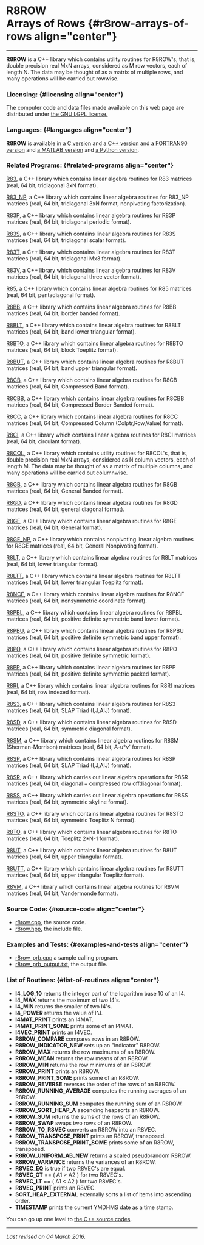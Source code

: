 R8ROW\
Arrays of Rows {#r8row-arrays-of-rows align="center"}
==============

------------------------------------------------------------------------

**R8ROW** is a C++ library which contains utility routines for R8ROW's,
that is, double precision real MxN arrays, considered as M row vectors,
each of length N. The data may be thought of as a matrix of multiple
rows, and many operations will be carried out rowwise.

### Licensing: {#licensing align="center"}

The computer code and data files made available on this web page are
distributed under [the GNU LGPL license.](../../txt/gnu_lgpl.txt)

### Languages: {#languages align="center"}

**R8ROW** is available in [a C version](../../c_src/r8row/r8row.html)
and [a C++ version](../../cpp_src/r8row/r8row.html) and [a FORTRAN90
version](../../f_src/r8row/r8row.html) and [a MATLAB
version](../../m_src/r8row/r8row.html) and [a Python
version](../../py_src/r8row/r8row.html).

### Related Programs: {#related-programs align="center"}

[R83](../../cpp_src/r83/r83.html), a C++ library which contains linear
algebra routines for R83 matrices (real, 64 bit, tridiagonal 3xN
format).

[R83\_NP](../../cpp_src/r83_np/r83_np.html), a C++ library which
contains linear algebra routines for R83\_NP matrices (real, 64 bit,
tridiagonal 3xN format, nonpivoting factorization).

[R83P](../../cpp_src/r83p/r83p.html), a C++ library which contains
linear algebra routines for R83P matrices (real, 64 bit, tridiagonal
periodic format).

[R83S](../../cpp_src/r83s/r83s.html), a C++ library which contains
linear algebra routines for R83S matrices (real, 64 bit, tridiagonal
scalar format).

[R83T](../../cpp_src/r83t/r83t.html), a C++ library which contains
linear algebra routines for R83T matrices (real, 64 bit, tridiagonal Mx3
format).

[R83V](../../cpp_src/r83v/r83v.html), a C++ library which contains
linear algebra routines for R83V matrices (real, 64 bit, tridiagonal
three vector format).

[R85](../../cpp_src/r85/r85.html), a C++ library which contains linear
algebra routines for R85 matrices (real, 64 bit, pentadiagonal format).

[R8BB](../../cpp_src/r8bb/r8bb.html), a C++ library which contains
linear algebra routines for R8BB matrices (real, 64 bit, border banded
format).

[R8BLT](../../cpp_src/r8blt/r8blt.html), a C++ library which contains
linear algebra routines for R8BLT matrices (real, 64 bit, band lower
triangular format).

[R8BTO](../../cpp_src/r8bto/r8bto.html), a C++ library which contains
linear algebra routines for R8BTO matrices (real, 64 bit, block Toeplitz
format).

[R8BUT](../../cpp_src/r8but/r8but.html), a C++ library which contains
linear algebra routines for R8BUT matrices (real, 64 bit, band upper
triangular format).

[R8CB](../../cpp_src/r8cb/r8cb.html), a C++ library which contains
linear algebra routines for R8CB matrices (real, 64 bit, Compressed Band
format).

[R8CBB](../../cpp_src/r8cbb/r8cbb.html), a C++ library which contains
linear algebra routines for R8CBB matrices (real, 64 bit, Compressed
Border Banded format).

[R8CC](../../cpp_src/r8cc/r8cc.html), a C++ library which contains
linear algebra routines for R8CC matrices (real, 64 bit, Compressed
Column (Colptr,Row,Value) format).

[R8CI](../../cpp_src/r8ci/r8ci.html), a C++ library which contains
linear algebra routines for R8CI matrices (real, 64 bit, circulant
format).

[R8COL](../../cpp_src/r8col/r8col.html), a C++ library which contains
utility routines for R8COL's, that is, double precision real MxN arrays,
considered as N column vectors, each of length M. The data may be
thought of as a matrix of multiple columns, and many operations will be
carried out columnwise.

[R8GB](../../cpp_src/r8gb/r8gb.html), a C++ library which contains
linear algebra routines for R8GB matrices (real, 64 bit, General Banded
format).

[R8GD](../../cpp_src/r8gd/r8gd.html), a C++ library which contains
linear algebra routines for R8GD matrices (real, 64 bit, general
diagonal format).

[R8GE](../../cpp_src/r8ge/r8ge.html), a C++ library which contains
linear algebra routines for R8GE matrices (real, 64 bit, General
format).

[R8GE\_NP](../../cpp_src/r8ge_np/r8ge_np.html), a C++ library which
contains nonpivoting linear algebra routines for R8GE matrices (real, 64
bit, General Nonpivoting format).

[R8LT](../../cpp_src/r8lt/r8lt.html), a C++ library which contains
linear algebra routines for R8LT matrices (real, 64 bit, lower
triangular format).

[R8LTT](../../cpp_src/r8ltt/r8ltt.html), a C++ library which contains
linear algebra routines for R8LTT matrices (real, 64 bit, lower
triangular Toeplitz format).

[R8NCF](../../cpp_src/r8ncf/r8ncf.html), a C++ library which contains
linear algebra routines for R8NCF matrices (real, 64 bit, nonsymmetric
coordinate format).

[R8PBL](../../cpp_src/r8pbl/r8pbl.html), a C++ library which contains
linear algebra routines for R8PBL matrices (real, 64 bit, positive
definite symmetric band lower format).

[R8PBU](../../cpp_src/r8pbu/r8pbu.html), a C++ library which contains
linear algebra routines for R8PBU matrices (real, 64 bit, positive
definite symmetric band upper format).

[R8PO](../../cpp_src/r8po/r8po.html), a C++ library which contains
linear algebra routines for R8PO matrices (real, 64 bit, positive
definite symmetric format).

[R8PP](../../cpp_src/r8pp/r8pp.html), a C++ library which contains
linear algebra routines for R8PP matrices (real, 64 bit, positive
definite symmetric packed format).

[R8RI](../../cpp_src/r8ri/r8ri.html), a C++ library which contains
linear algebra routines for R8RI matrices (real, 64 bit, row indexed
format).

[R8S3](../../cpp_src/r8s3/r8s3.html), a C++ library which contains
linear algebra routines for R8S3 matrices (real, 64 bit, SLAP Triad
(I,J,AIJ) format).

[R8SD](../../cpp_src/r8sd/r8sd.html), a C++ library which contains
linear algebra routines for R8SD matrices (real, 64 bit, symmetric
diagonal format).

[R8SM](../../cpp_src/r8sm/r8sm.html), a C++ library which contains
linear algebra routines for R8SM (Sherman-Morrison) matrices (real, 64
bit, A-u\*v' format).

[R8SP](../../cpp_src/r8sp/r8sp.html), a C++ library which contains
linear algebra routines for R8SP matrices (real, 64 bit, SLAP Triad
(I,J,AIJ) format).

[R8SR](../../cpp_src/r8sr/r8sr.html), a C++ library which carries out
linear algebra operations for R8SR matrices (real, 64 bit, diagonal +
compressed row offdiagonal format).

[R8SS](../../cpp_src/r8ss/r8ss.html), a C++ library which carries out
linear algebra operations for R8SS matrices (real, 64 bit, symmetric
skyline format).

[R8STO](../../cpp_src/r8sto/r8sto.html), a C++ library which contains
linear algebra routines for R8STO matrices (real, 64 bit, symmetric
Toeplitz N format).

[R8TO](../../cpp_src/r8to/r8to.html), a C++ library which contains
linear algebra routines for R8TO matrices (real, 64 bit, Toeplitz 2\*N-1
format).

[R8UT](../../cpp_src/r8ut/r8ut.html), a C++ library which contains
linear algebra routines for R8UT matrices (real, 64 bit, upper
triangular format).

[R8UTT](../../cpp_src/r8utt/r8utt.html), a C++ library which contains
linear algebra routines for R8UTT matrices (real, 64 bit, upper
triangular Toeplitz format).

[R8VM](../../cpp_src/r8vm/r8vm.html), a C++ library which contains
linear algebra routines for R8VM matrices (real, 64 bit, Vandermonde
format).

### Source Code: {#source-code align="center"}

-   [r8row.cpp](r8row.cpp), the source code.
-   [r8row.hpp](r8row.hpp), the include file.

### Examples and Tests: {#examples-and-tests align="center"}

-   [r8row\_prb.cpp](r8row_prb.cpp) a sample calling program.
-   [r8row\_prb\_output.txt](r8row_prb_output.txt), the output file.

### List of Routines: {#list-of-routines align="center"}

-   **I4\_LOG\_10** returns the integer part of the logarithm base 10 of
    an I4.
-   **I4\_MAX** returns the maximum of two I4's.
-   **I4\_MIN** returns the smaller of two I4's.
-   **I4\_POWER** returns the value of I\^J.
-   **I4MAT\_PRINT** prints an I4MAT.
-   **I4MAT\_PRINT\_SOME** prints some of an I4MAT.
-   **I4VEC\_PRINT** prints an I4VEC.
-   **R8ROW\_COMPARE** compares rows in an R8ROW.
-   **R8ROW\_INDICATOR\_NEW** sets up an "indicator" R8ROW.
-   **R8ROW\_MAX** returns the row maximums of an R8ROW.
-   **R8ROW\_MEAN** returns the row means of an R8ROW.
-   **R8ROW\_MIN** returns the row minimums of an R8ROW.
-   **R8ROW\_PRINT** prints an R8ROW.
-   **R8ROW\_PRINT\_SOME** prints some of an R8ROW.
-   **R8ROW\_REVERSE** reverses the order of the rows of an R8ROW.
-   **R8ROW\_RUNNING\_AVERAGE** computes the running averages of an
    R8ROW.
-   **R8ROW\_RUNNING\_SUM** computes the running sum of an R8ROW.
-   **R8ROW\_SORT\_HEAP\_A** ascending heapsorts an R8ROW.
-   **R8ROW\_SUM** returns the sums of the rows of an R8ROW.
-   **R8ROW\_SWAP** swaps two rows of an R8ROW.
-   **R8ROW\_TO\_R8VEC** converts an R8ROW into an R8VEC.
-   **R8ROW\_TRANSPOSE\_PRINT** prints an R8ROW, transposed.
-   **R8ROW\_TRANSPOSE\_PRINT\_SOME** prints some of an R8ROW,
    transposed.
-   **R8ROW\_UNIFORM\_AB\_NEW** returns a scaled pseudorandom R8ROW.
-   **R8ROW\_VARIANCE** returns the variances of an R8ROW.
-   **R8VEC\_EQ** is true if two R8VEC's are equal.
-   **R8VEC\_GT** == ( A1 &gt; A2 ) for two R8VEC's.
-   **R8VEC\_LT** == ( A1 &lt; A2 ) for two R8VEC's.
-   **R8VEC\_PRINT** prints an R8VEC.
-   **SORT\_HEAP\_EXTERNAL** externally sorts a list of items into
    ascending order.
-   **TIMESTAMP** prints the current YMDHMS date as a time stamp.

You can go up one level to [the C++ source codes](../cpp_src.html).

------------------------------------------------------------------------

*Last revised on 04 March 2016.*
